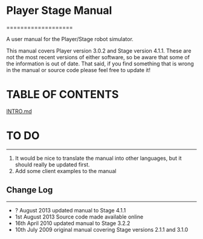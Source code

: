 # Player Stage Manual
===================

A user manual for the Player/Stage robot simulator.

This manual covers Player version 3.0.2 and Stage version 4.1.1. These are
not the most recent versions of either software, so be aware that some of
the information is out of date. That said, if you find something that is
wrong in the manual or source code please feel free to update it!

# TABLE OF CONTENTS
[INTRO.md](Introduction)


# TO DO
--------------
1. It would be nice to translate the manual into other languages, but it should really be updated first.
2. Add some client examples to the manual

## Change Log
---------
* ? August 2013 updated manual to Stage 4.1.1
* 1st August 2013 Source code made available online
* 16th April 2010 updated manual to Stage 3.2.2
* 10th July 2009 original manual covering Stage versions 2.1.1 and 3.1.0
